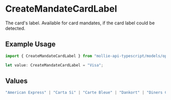 # CreateMandateCardLabel

The card's label. Available for card mandates, if the card label could be detected.

## Example Usage

```typescript
import { CreateMandateCardLabel } from "mollie-api-typescript/models/operations";

let value: CreateMandateCardLabel = "Visa";
```

## Values

```typescript
"American Express" | "Carta Si" | "Carte Bleue" | "Dankort" | "Diners Club" | "Discover" | "JCB" | "Laser" | "Maestro" | "Mastercard" | "Unionpay" | "Visa"
```